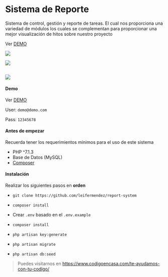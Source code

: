 # Sistema de Reporte
Sistema de control, gestión y reporte de tareas. El cual nos proporciona una variedad de módulos 
los cuales se complementan para proporcionar una mejor visualización de hitos sobre nuestro proyecto

Ver [DEMO](https://reportsystemapp.herokuapp.com/)

![](https://i.imgur.com/AX1MjPv.png)

![](https://i.imgur.com/iRI7t8t.png)

![](https://i.imgur.com/RoNY25H.png)
---

#### Demo

Ver [DEMO](https://reportsystemapp.herokuapp.com/)

User: `demo@demo.com`

Pass: `12345678`

#### Antes de empezar
Recuerda tener los requerimientos minimos para el uso de este sistema

- PHP ^7.1.3
- Base de Datos (MySQL)
- [Composer](https://getcomposer.org/doc/00-intro.md)

#### Instalación
Realizar los siguientes pasos en __orden__

- `git clone https://github.com/leifermendez/report-system`

- `composer install`

- Crear `.env` basado en el `.env.example`

- `composer install`

- `php artisan key:generate`

- `php artisan migrate`

- `php artisan db:seed`

> Puedes visitarnos en https://www.codigoencasa.com/te-ayudamos-con-tu-codigo/
